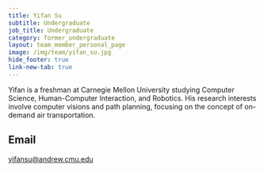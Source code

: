 ```yaml
---
title: Yifan Su
subtitle: Undergraduate
job_title: Undergraduate
category: former_undergraduate
layout: team_member_personal_page
image: /img/team/yifan_su.jpg
hide_footer: true
link-new-tab: true
---
```


Yifan is a freshman at Carnegie Mellon University studying Computer Science, Human-Computer Interaction, and Robotics. His research interests involve computer visions and path planning, focusing on the concept of on-demand air transportation.

## Email ## 
yifansu@andrew.cmu.edu
